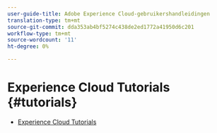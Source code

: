```yaml
---
user-guide-title: Adobe Experience Cloud-gebruikershandleidingen
translation-type: tm+mt
source-git-commit: dda353ab4bf5274c438de2ed1772a41950d6c201
workflow-type: tm+mt
source-wordcount: '11'
ht-degree: 0%

---
```



# Experience Cloud Tutorials {#tutorials}

+ [Experience Cloud Tutorials](home.md)
